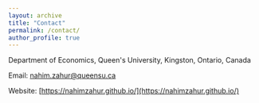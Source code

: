 ```yaml
---
layout: archive
title: "Contact"
permalink: /contact/
author_profile: true
---
```


Department of Economics, 
Queen's University,
Kingston, Ontario, Canada

Email: [nahim.zahur@queensu.ca](nahim.zahur@queensu.ca)

Website: [https://nahimzahur.github.io/](https://nahimzahur.github.io/)
